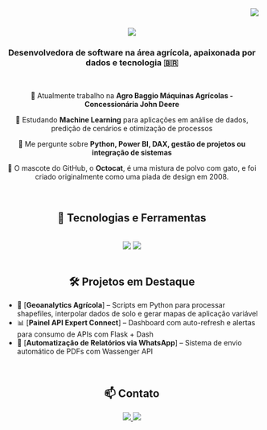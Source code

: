<!-- README.md do perfil de Bruna Wust - Desenvolvedora de Software Agrícola -->

<img align="right" src="https://visitor-badge.laobi.icu/badge?page_id=bruna.wust" />

<h1 align="center">
    <img src="https://readme-typing-svg.herokuapp.com/?font=Righteous&size=35&center=true&vCenter=true&width=500&height=70&duration=4000&color=%23ff69b4&lines=Hi+There!+👋;+I'm+Bruna+Wust!;" />
</h1>

<h3 align="center">Desenvolvedora de software na área agrícola, apaixonada por dados e tecnologia 🇧🇷</h3>

<br/>

<div align="center">
 
 🔭 Atualmente trabalho na **Agro Baggio Máquinas Agrícolas - Concessionária John Deere**

 🌱 Estudando **Machine Learning** para aplicações em análise de dados, predição de cenários e otimização de processos

 💬 Me pergunte sobre **Python, Power BI, DAX, gestão de projetos ou integração de sistemas**

 🐙 O mascote do GitHub, o **Octocat**, é uma mistura de polvo com gato, e foi criado originalmente como uma piada de design em 2008.

</div>

<br/>

<h2 align="center">🚀 Tecnologias e Ferramentas</h2>
<br/>
<div align="center">
    <img src="https://skillicons.dev/icons?i=python,mysql,vscode,figma,css,r,github" />
    <img src="https://skillicons.dev/icons?i=blender,discord,flutter,anaconda" />
</div>

<br/>

<h2 align="center">🛠️ Projetos em Destaque</h2>

- 🌾 [**Geoanalytics Agrícola**] – Scripts em Python para processar shapefiles, interpolar dados de solo e gerar mapas de aplicação variável  
- 📊 [**Painel API Expert Connect**] – Dashboard com auto-refresh e alertas para consumo de APIs com Flask + Dash  
- 🔄 [**Automatização de Relatórios via WhatsApp**] – Sistema de envio automático de PDFs com Wassenger API

<br/>

<h2 align="center">📫 Contato</h2>

<div align="center"> 
  <a href="mailto:bruna.wust@agrobaggio.com.br">
    <img src="https://img.shields.io/badge/Outlook-0078D4?style=for-the-badge&logo=microsoft-outlook&logoColor=white" />
  </a>
  <a href="https://www.linkedin.com/in/bruna-gabriele-wust/" target="_blank">
    <img src="https://img.shields.io/badge/LinkedIn-0077B5?style=for-the-badge&logo=linkedin&logoColor=white" />
  </a>
</div>

<br/>
